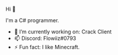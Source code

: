 Hi 👋

I'm a C# programmer.



- 🔭 I’m currently working on: Crack Client
- 📫 Discord: Flowiiz#0793
- ⚡ Fun fact: I like Minecraft.

